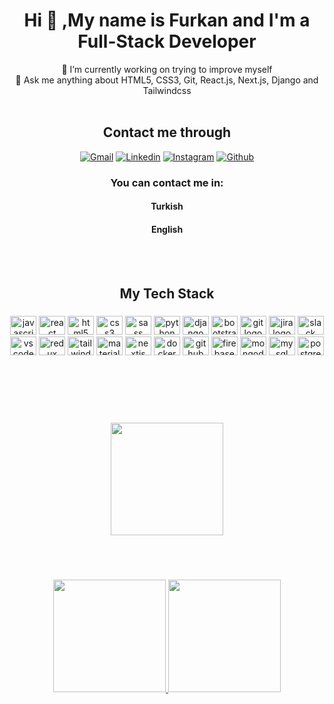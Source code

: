 <h1 align="center">Hi 👋 ,My name is Furkan and I'm a Full-Stack Developer </h1>

<div align="center">

<!--**Schwayzer1/Schwayzer1** is a ✨ _special_ ✨ repository because its `README.md` (this file) appears on your GitHub profile.

Here are some ideas to get you started: -->

 🔭 I’m currently working on trying to improve myself <br/>
 💬 Ask me anything about HTML5, CSS3, Git, React.js, Next.js, Django and Tailwindcss 
<br/><br/>
<h2> Contact me through </h2>

[![Gmail](https://img.shields.io/badge/Gmail-D14836?style=for-the-badge&logo=gmail&logoColor=white)](mailto:furkann.onay@gmail.com)
[![Linkedin](https://img.shields.io/badge/LinkedIn-0077B5?style=for-the-badge&logo=linkedin&logoColor=white)](https://www.linkedin.com/in/furkan-onay-55b806246/)
[![Instagram](https://img.shields.io/badge/Instagram-E4405F?style=for-the-badge&logo=instagram&logoColor=white)](https://www.instagram.com/furkannonay/)
[![Github](https://img.shields.io/badge/GitHub-100000?style=for-the-badge&logo=github&logoColor=white)](https://github.com/Schwayzer1)

### You can contact me in:
#### Turkish
#### English
<br/><br/>
</div>
<h2 align="center">My Tech Stack</h2>

###

<div align="center">
  <img src="https://cdn.jsdelivr.net/gh/devicons/devicon/icons/javascript/javascript-original.svg" height="30" width="42" alt="javascript logo"  />
  <img src="https://cdn.jsdelivr.net/gh/devicons/devicon/icons/react/react-original.svg" height="30" width="42" alt="react logo"  />
  <img src="https://cdn.jsdelivr.net/gh/devicons/devicon/icons/html5/html5-original.svg" height="30" width="42" alt="html5 logo"  />
  <img src="https://cdn.jsdelivr.net/gh/devicons/devicon/icons/css3/css3-original.svg" height="30" width="42" alt="css3 logo"  />
  <img src="https://cdn.jsdelivr.net/gh/devicons/devicon/icons/sass/sass-original.svg" height="30" width="42" alt="sass logo"  />
  <img src="https://cdn.jsdelivr.net/gh/devicons/devicon/icons/python/python-original.svg" height="30" width="42" alt="python logo"  />
  <img src="https://cdn.jsdelivr.net/gh/devicons/devicon/icons/django/django-plain.svg" height="30" width="42" alt="django logo"  />
  <img src="https://cdn.jsdelivr.net/gh/devicons/devicon/icons/bootstrap/bootstrap-original.svg" height="30" width="42" alt="bootstrap logo"  />
  <img src="https://cdn.jsdelivr.net/gh/devicons/devicon/icons/git/git-original.svg" height="30" width="42" alt="git logo"  />
  <img src="https://cdn.jsdelivr.net/gh/devicons/devicon/icons/jira/jira-original.svg" height="30" width="42" alt="jira logo"  />
  <img src="https://cdn.jsdelivr.net/gh/devicons/devicon/icons/slack/slack-original.svg" height="30" width="42" alt="slack logo"  />
  <img src="https://cdn.jsdelivr.net/gh/devicons/devicon/icons/vscode/vscode-original.svg" height="30" width="42" alt="vscode logo"  />
  <img src="https://cdn.jsdelivr.net/gh/devicons/devicon/icons/redux/redux-original.svg" height="30" width="42" alt="redux logo"  />
  <img src="https://cdn.jsdelivr.net/gh/devicons/devicon/icons/tailwindcss/tailwindcss-original-wordmark.svg" height="30" width="42" alt="tailwindcss logo"  />
  <img src="https://cdn.jsdelivr.net/gh/devicons/devicon/icons/materialui/materialui-original.svg" height="30" width="42" alt="materialui logo"  />
  <img src="https://cdn.jsdelivr.net/gh/devicons/devicon/icons/nextjs/nextjs-original.svg" height="30" width="42" alt="nextjs logo"  />
  <img src="https://cdn.jsdelivr.net/gh/devicons/devicon/icons/docker/docker-original.svg" height="30" width="42" alt="docker logo"  />
  <img src="https://cdn.jsdelivr.net/gh/devicons/devicon/icons/github/github-original.svg" height="30" width="42" alt="github logo"  />
  <img src="https://cdn.jsdelivr.net/gh/devicons/devicon/icons/firebase/firebase-plain.svg" height="30" width="42" alt="firebase logo"  />
  <img src="https://cdn.jsdelivr.net/gh/devicons/devicon/icons/mongodb/mongodb-original.svg" height="30" width="42" alt="mongodb logo"  />
  <img src="https://cdn.jsdelivr.net/gh/devicons/devicon/icons/mysql/mysql-original.svg" height="30" width="42" alt="mysql logo"  />
  <img src="https://cdn.jsdelivr.net/gh/devicons/devicon/icons/postgresql/postgresql-original.svg" height="30" width="42" alt="postgresql logo"  />
</div>

###
<br/><br/><br/><br/>

<div align="center">
<a href="https://github.com/aslinurtolga">
  <img height="180em" src="https://github-readme-stats.vercel.app/api?username=Schwayzer1&theme=nightowl&hide_border=true&include_all_commits=false&count_private=true"/>
</div>

###

<br/><br/>

<div align="center">
 <img height="180em" src="https://github-readme-streak-stats.herokuapp.com/?user=Schwayzer1&theme=nightowl&hide_border=true" />
  <img height="180em" src="https://github-readme-stats.vercel.app/api/top-langs/?username=Schwayzer1&theme=nightowl&hide_border=true&include_all_commits=false&count_private=true&layout=compact"/>
</div>
